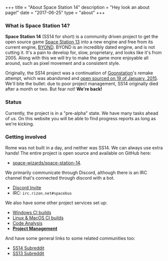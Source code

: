 +++
title = "About Space Station 14"
description = "Hey look an about page!"
date = "2017-06-25"
type = "about"
+++

### What is Space Station 14?

**Space Station 14** (SS14 for short) is a community driven project to get the open source game [Space Station 13](https://spacestation13.com/) into a new engine and free from its current engine, [BYOND](https://secure.byond.com/). BYOND is an incredibly dated engine, and is not cutting it. It's a pain to develop for, slow, proprietary, and looks like it's from 2005. <!-- TODO: Verify how accurate this number is. --> Along with this we will try to make the game more enjoyable all around, such as pixel movement and a consistent style.

Originally, the SS14 project was a continuation of [Goonstation](https://forum.ss13.co/)'s remake attempt, which was abandoned and [open sourced on 19 of January, 2015](https://archive.fo/xey2L). We'll bite the bullet: due to poor project management, SS14 originally died after a month or two. But fear not! **We're back!**

### Status

Currently, the project is in a "pre-alpha" state. We have many tasks ahead of us. On this website you will be able to find progress reports as long as we're kicking.

### Getting involved

Rome was not built in a day, and neither was SS14. We can always use extra hands! The entire project is open source and available on GitHub here:

* [space-wizards/space-station-14](https://github.com/space-wizards/space-station-14).

We primarily communicate through Discord, although there is an IRC channel that's connected through discord with a bot.

* [Discord Invite](https://discord.gg/t2jac3p)
* IRC: `irc.rizon.net#spacebus`

We also have some other project services set up:

* [Windows CI builds](https://ci.appveyor.com/project/Silvertorch5/space-station-14/branch/master)
* [Linux & MacOS CI builds](https://travis-ci.org/space-wizards/space-station-14)
* [Code Analysis](https://sonarcloud.io/dashboard?id=ss14)
* [**Project Management**](https://waffle.io/space-wizards/space-station-14)

And have some general links to some related communities too:

* [SS14 Subreddit](https://ss14.reddit.com)
* [SS13 Subreddit](https://ss13.reddit.com)
